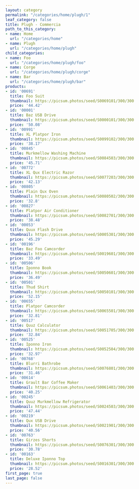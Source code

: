 ```yaml
---
layout: category
permalink: "/categories/home/plugh/1"
leaf_category: false
title: Plugh - Commercia
path_to_this_category:
- name: Home
  url: "/categories/home"
- name: Plugh
  url: "/categories/home/plugh"
child_categories:
- name: Foo
  url: "/categories/home/plugh/foo"
- name: Corge
  url: "/categories/home/plugh/corge"
- name: Bar
  url: "/categories/home/plugh/bar"
products:
- id: '00691'
  title: Foo Suit
  thumbnail: https://picsum.photos/seed/S0069101/300/300
  price: '44.42'
- id: '00001'
  title: Baz USB Drive
  thumbnail: https://picsum.photos/seed/S0000101/300/300
  price: '50.08'
- id: '00991'
  title: XL Platpor Iron
  thumbnail: https://picsum.photos/seed/S0099102/300/300
  price: '38.17'
- id: '00845'
  title: Murkmellow Washing Machine
  thumbnail: https://picsum.photos/seed/S0084503/300/300
  price: '45.71'
- id: '00772'
  title: XL Qux Electric Razor
  thumbnail: https://picsum.photos/seed/S0077203/300/300
  price: '42.13'
- id: '00805'
  title: Plain Qux Oven
  thumbnail: https://picsum.photos/seed/S0080502/300/300
  price: '32.8'
- id: '00827'
  title: Platpor Air Conditioner
  thumbnail: https://picsum.photos/seed/S0082701/300/300
  price: '38.48'
- id: '00053'
  title: Quux Flash Drive
  thumbnail: https://picsum.photos/seed/S0005301/300/300
  price: '45.29'
- id: '00196'
  title: Baz Foo Camcorder
  thumbnail: https://picsum.photos/seed/S0019601/300/300
  price: '33.49'
- id: '00506'
  title: Iponno Book
  thumbnail: https://picsum.photos/seed/S0050601/300/300
  price: '36.49'
- id: '00501'
  title: Thud Shirt
  thumbnail: https://picsum.photos/seed/S0050101/300/300
  price: '52.15'
- id: '00655'
  title: Platpor Camcorder
  thumbnail: https://picsum.photos/seed/S0065501/300/300
  price: '32.81'
- id: '00517'
  title: Quuz Calculator
  thumbnail: https://picsum.photos/seed/S0051705/300/300
  price: '32.84'
- id: '00525'
  title: Iponno Iron
  thumbnail: https://picsum.photos/seed/S0052504/300/300
  price: '32.97'
- id: '00768'
  title: Blurri Bathrobe
  thumbnail: https://picsum.photos/seed/S0076801/300/300
  price: '31.46'
- id: '00614'
  title: Grault Bar Coffee Maker
  thumbnail: https://picsum.photos/seed/S0061403/300/300
  price: '40.25'
- id: '00245'
  title: Quuz Murkmellow Refrigerator
  thumbnail: https://picsum.photos/seed/S0024503/300/300
  price: '47.44'
- id: '00219'
  title: Qux USB Drive
  thumbnail: https://picsum.photos/seed/S0021901/300/300
  price: '40.56'
- id: '00763'
  title: Girzes Shorts
  thumbnail: https://picsum.photos/seed/S0076301/300/300
  price: '30.78'
- id: '00163'
  title: Deluxe Iponno Top
  thumbnail: https://picsum.photos/seed/S0016301/300/300
  price: '28.52'
first_page: true
last_page: false
---
```

